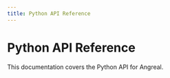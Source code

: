 ```yaml
---
title: Python API Reference
---
```


# Python API Reference

This documentation covers the Python API for Angreal.

<!-- Geekdoc automatically generates child page navigation -->
